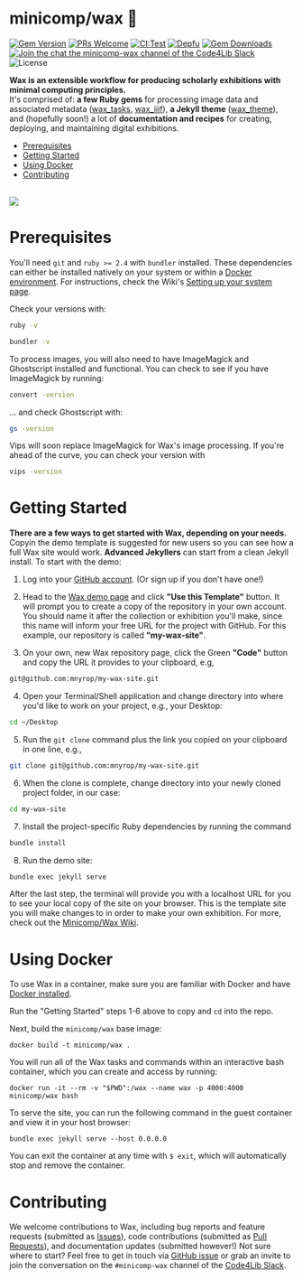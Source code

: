 # minicomp/wax 🐝

[![Gem Version](https://badge.fury.io/rb/wax_theme.svg)](https://badge.fury.io/rb/wax_tasks)
[![PRs Welcome](https://img.shields.io/badge/PRs-welcome-brightgreen.svg?style=flat-square)](http://makeapullrequest.com)
[![CI:Test](https://github.com/minicomp/wax/workflows/ci:test/badge.svg)](https://github.com/minicomp/wax/actions?query=workflow%3Aci%3Atest)
[![Depfu](https://badges.depfu.com/badges/9d4da973f2cd2680c11ca34738c2dfb2/overview.svg)](https://depfu.com/github/minicomp/wax?project_id=10550)
[![Gem Downloads](https://img.shields.io/gem/dt/wax_theme.svg?color=046d0b)](https://badge.fury.io/rb/wax_theme)
[![Join the chat the minicomp-wax channel of the Code4Lib Slack](https://img.shields.io/badge/Slack-%23minicomp--wax-brightgreen.svg)](https://docs.google.com/forms/d/e/1FAIpQLSeD77mBp0Y13mFePF8UmDwFrlbxNx3VttEjz_3dgglJeK-Zbg/viewform?c=0&w=1)
![License](https://img.shields.io/github/license/minicomp/wax_tasks.svg?color=c6a1e0)





__Wax is an extensible workflow for producing scholarly exhibitions with minimal computing principles.__<br>
It's comprised of: __a few Ruby gems__ for processing image data and associated metadata ([wax_tasks](https://github.com/minicomp/wax_tasks/), [wax_iiif](https://github.com/minicomp/wax_iiif/)), __a Jekyll theme__ ([wax_theme](https://github.com/minicomp/wax/)), and (hopefully soon!) a lot of __documentation and recipes__ for creating, deploying, and maintaining digital exhibitions.


- [Prerequisites](#Prerequisites)
- [Getting Started](#Getting-Started)
- [Using Docker](#Using-Docker)
- [Contributing](#Contributing)

<br>

<a href="https://minicomp.github.io/wax/">
  <img src="https://raw.githubusercontent.com/minicomp/wiki/main/src/assets/wax_screen.gif?raw=true"/>
</a>

<br>

# Prerequisites


You'll need `git` and `ruby >= 2.4` with `bundler` installed.
These dependencies can either be installed natively on your system or within a [Docker environment](#Using-Docker). For instructions, check the Wiki's [Setting up your system page](https://minicomp.github.io/wiki/wax/setting-up-your-system/).

Check your versions with:

```sh
ruby -v
```

``` sh
bundler -v
```

To process images, you will also need to have ImageMagick and Ghostscript installed and functional. You can check to see if you have ImageMagick by running:

```sh
convert -version
```

... and check Ghostscript with:
``` sh
gs -version
```

Vips will soon replace ImageMagick for Wax's image processing. If you're ahead of the curve, you can check your version with

``` sh
vips -version
```

# Getting Started

__There are a few ways to get started with Wax, depending on your needs.__ Copyin the demo template is suggested for new users so you can see how a full Wax site would work. __Advanced Jekyllers__ can start from a clean Jekyll install. To start with the demo:

1. Log into your [GitHub account](https://github.com/). (Or sign up if you don't have one!)

2. Head to the [Wax demo page](https://github.com/) and click **"Use this Template"** button. It will prompt you to create a copy of the repository in your own account. You should name it after the collection or exhibition you'll make, since this name will inform your free URL for the project with GitHub. For this example, our repository is called **"my-wax-site"**.

3. On your own, new Wax repository page, click the Green **"Code"** button and copy the URL it provides to your clipboard, e.g,
  ```sh
  git@github.com:mnyrop/my-wax-site.git
  ```

4. Open your Terminal/Shell application and change directory into where you'd like to work on your project, e.g., your Desktop:
  ```sh
  cd ~/Desktop
  ```

5. Run the `git clone` command plus the link you copied on your clipboard in one line, e.g.,
  ```sh
  git clone git@github.com:mnyrop/my-wax-site.git
  ```

6. When the clone is complete, change directory into your newly cloned project folder, in our case:
  ```sh
  cd my-wax-site
  ```

7. Install the project-specific Ruby dependencies by running the command
  ```sh
  bundle install
  ```

8. Run the demo site:
  ```sh
  bundle exec jekyll serve
  ```

After the last step, the terminal will provide you with a localhost URL for you to see your local copy of the site on your browser. This is the template site you will make changes to in order to make your own exhibition. For more, check out the [Minicomp/Wax Wiki](https://minicomp.github.io/wiki/wax/).


# Using Docker

To use Wax in a container, make sure you are familiar with Docker and have [Docker installed](https://docs.docker.com/get-docker/).

Run the "Getting Started" steps 1-6 above to copy and `cd` into the repo.  

Next, build the `minicomp/wax` base image:
```
docker build -t minicomp/wax .
```

You will run all of the Wax tasks and commands within an interactive bash container, which you can create and access by running:
```
docker run -it --rm -v "$PWD":/wax --name wax -p 4000:4000 minicomp/wax bash
```

To serve the site, you can run the following command in the guest container and view it in your host browser:
```
bundle exec jekyll serve --host 0.0.0.0
```

You can exit the container at any time with `$ exit`, which will automatically stop and remove the container.

# Contributing

We welcome contributions to Wax, including bug reports and feature requests (submitted as [Issues](https://github.com/minicomp/wax/issues)), code contributions (submitted as [Pull Requests](https://github.com/minicomp/wax/pulls)), and documentation updates (submitted however!) Not sure where to start? Feel free to get in touch via [GitHub issue](https://github.com/minicomp/wax/issues) or grab an invite to join the conversation on the `#minicomp-wax` channel of the [Code4Lib Slack](https://docs.google.com/forms/d/e/1FAIpQLSeD77mBp0Y13mFePF8UmDwFrlbxNx3VttEjz_3dgglJeK-Zbg/viewform?c=0&w=1).
